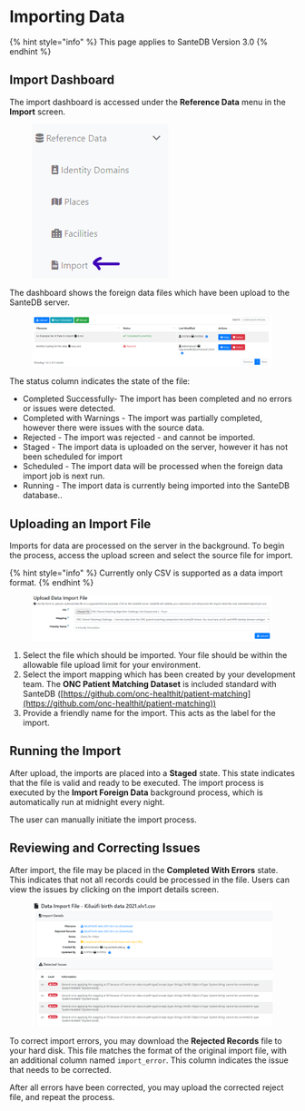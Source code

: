 # Importing Data

{% hint style="info" %}
This page applies to SanteDB Version 3.0
{% endhint %}

## Import Dashboard

The import dashboard is accessed under the **Reference Data** menu in the **Import** screen.&#x20;

<figure><img src="../../../../.gitbook/assets/image (15) (2).png" alt=""><figcaption></figcaption></figure>

The dashboard shows the foreign data files which have been upload to the SanteDB server.

<figure><img src="../../../../.gitbook/assets/image (4) (2).png" alt=""><figcaption></figcaption></figure>

The status column indicates the state of the file:

* Completed Successfully- The import has been completed and no errors or issues were detected.
* Completed with Warnings - The import was partially completed, however there were issues with the source data.
* Rejected - The import was rejected - and cannot be imported.
* Staged - The import data is uploaded on the server, however it has not been scheduled for import
* Scheduled - The import data will be processed when the foreign data import job is next run.
* Running - The import data is currently being imported into the SanteDB database..

## Uploading an Import File

Imports for data are processed on the server in the background. To begin the process, access the upload screen and select the source file for import.

{% hint style="info" %}
Currently only CSV is supported as a data import format.
{% endhint %}

<figure><img src="../../../../.gitbook/assets/image (1) (1) (1) (1) (1) (2).png" alt=""><figcaption></figcaption></figure>

1. Select the file which should be imported. Your file should be within the allowable file upload limit for your environment.
2. Select the import mapping which has been created by your development team. The **ONC Patient Matching Dataset** is included standard with SanteDB ([https://github.com/onc-healthit/patient-matching](https://github.com/onc-healthit/patient-matching))
3. Provide a friendly name for the import. This acts as the label for the import.

## Running the Import

After upload, the imports are placed into a **Staged** state. This state indicates that the file is valid and ready to be executed. The import process is executed by the **Import Foreign Data** background process, which is automatically run at midnight every night.&#x20;

The user can manually initiate the import process.

## Reviewing and Correcting Issues

After import, the file may be placed in the **Completed With Errors** state. This indicates that not all records could be processed in the file. Users can view the issues by clicking on the import details screen.

<figure><img src="../../../../.gitbook/assets/image (8) (1) (1).png" alt=""><figcaption></figcaption></figure>

To correct import errors, you may download the **Rejected Records** file to your hard disk. This file matches the format of the original import file, with an additional column named `import_error`. This column indicates the issue that needs to be corrected.&#x20;

After all errors have been corrected, you may upload the corrected reject file, and repeat the process.
